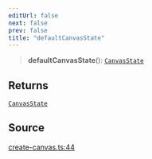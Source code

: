 ```yaml
---
editUrl: false
next: false
prev: false
title: "defaultCanvasState"
---
```


> **defaultCanvasState**(): [`CanvasState`](../type-aliases/CanvasState.md)

## Returns

[`CanvasState`](../type-aliases/CanvasState.md)

## Source

[create-canvas.ts:44](https://github.com/nodenogg-in/alpha-p2p/blob/b2606a07ac492cf6a35305dd9d2261575053d888/packages/infinitykit/src/create-canvas.ts#L44)
